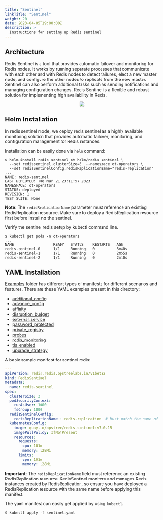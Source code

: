 ```yaml
---
title: "Sentinel"
linkTitle: "Sentinel"
weight: 20
date: 2023-04-05T19:00:00Z
description: >
  Instructions for setting up Redis sentinel
---
```


## Architecture

Redis Sentinel is a tool that provides automatic failover and monitoring for Redis nodes. It works by running separate processes that communicate with each other and with Redis nodes to detect failures, elect a new master node, and configure the other nodes to replicate from the new master. Sentinel can also perform additional tasks such as sending notifications and managing configuration changes. Redis Sentinel is a flexible and robust solution for implementing high availability in Redis.

<div align="center" class="mb-0">
    <img src="../../../images/sentinel-redis.png">
</div>

## Helm Installation

In redis sentinel mode, we deploy redis sentinel as a highly available monitoring solution that provides automatic failover, monitoring, and configuration management for Redis instances.

Installation can be easily done via `helm` command:

```shell
$ helm install redis-sentinel ot-helm/redis-sentinel \
  --set redissentinel.clusterSize=3  --namespace ot-operators \
  --set redisSentinelConfig.redisReplicationName="redis-replication"
...
NAME: redis-sentinel
LAST DEPLOYED: Tue Mar 21 23:11:57 2023
NAMESPACE: ot-operators
STATUS: deployed
REVISION: 1
TEST SUITE: None
```

**Note**: The `redisReplicationName` parameter must reference an existing RedisReplication resource. Make sure to deploy a RedisReplication resource first before installing the sentinel.

Verify the sentinel redis setup by kubectl command line.

```shell
$ kubectl get pods -n ot-operators
...
NAME                  READY   STATUS    RESTARTS   AGE
redis-sentinel-0      1/1     Running   0          3m40s
redis-sentinel-1      1/1     Running   0          2m55s
redis-sentinel-2      1/1     Running   0          2m10s
```

## YAML Installation

[Examples](https://github.com/OT-CONTAINER-KIT/redis-operator/tree/main/example/v1beta2) folder has different types of manifests for different scenarios and features. There are these YAML examples present in this directory:

- [additional_config](https://github.com/OT-CONTAINER-KIT/redis-operator/tree/main/example/v1beta2/additional_config)
- [advance_config](https://github.com/OT-CONTAINER-KIT/redis-operator/tree/main/example/v1beta2/advance_config)
- [affinity](https://github.com/OT-CONTAINER-KIT/redis-operator/tree/main/example/v1beta2/affinity)
- [disruption_budget](https://github.com/OT-CONTAINER-KIT/redis-operator/tree/main/example/v1beta2/disruption_budget)
- [external_service](https://github.com/OT-CONTAINER-KIT/redis-operator/tree/main/example/v1beta2/external_service)
- [password_protected](https://github.com/OT-CONTAINER-KIT/redis-operator/tree/main/example/v1beta2/password_protected)
- [private_registry](https://github.com/OT-CONTAINER-KIT/redis-operator/tree/main/example/v1beta2/private_registry)
- [probes](https://github.com/OT-CONTAINER-KIT/redis-operator/tree/main/example/v1beta2/probes)
- [redis_monitoring](https://github.com/OT-CONTAINER-KIT/redis-operator/tree/main/example/v1beta2/redis_monitoring)
- [tls_enabled](https://github.com/OT-CONTAINER-KIT/redis-operator/tree/main/example/v1beta2/tls_enabled)
- [upgrade_strategy](https://github.com/OT-CONTAINER-KIT/redis-operator/tree/main/example/v1beta2/upgrade-strategy)

A basic sample manifest for sentinel redis:

```yaml
---
apiVersion: redis.redis.opstreelabs.in/v1beta2
kind: RedisSentinel
metadata:
  name: redis-sentinel
spec:
  clusterSize: 3
  podSecurityContext:
    runAsUser: 1000
    fsGroup: 1000
  redisSentinelConfig:
    redisReplicationName : redis-replication  # Must match the name of an existing RedisReplication resource
  kubernetesConfig:
    image: quay.io/opstree/redis-sentinel:v7.0.15
    imagePullPolicy: IfNotPresent
    resources:
      requests:
        cpu: 101m
        memory: 128Mi
      limits:
        cpu: 101m
        memory: 128Mi
```

**Important**: The `redisReplicationName` field must reference an existing RedisReplication resource. RedisSentinel monitors and manages Redis instances created by RedisReplication, so ensure you have deployed a RedisReplication resource with the same name before applying this manifest.

The yaml manifest can easily get applied by using `kubectl`.

```shell
$ kubectl apply -f sentinel.yaml
```
